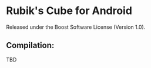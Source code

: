 Rubik's Cube for Android
========================

Released under the Boost Software License (Version 1.0).

Compilation:
------------

TBD

